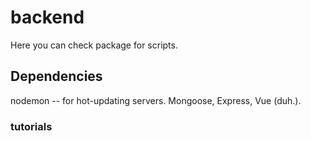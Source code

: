 # backend

Here you can check package for scripts.

## Dependencies

nodemon -- for hot-updating servers. Mongoose, Express, Vue  (duh.).

### tutorials
